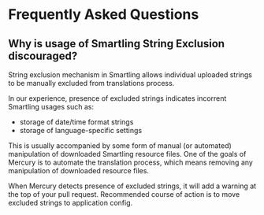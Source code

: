 # Frequently Asked Questions

## Why is usage of Smartling String Exclusion discouraged?
String exclusion mechanism in Smartling allows individual uploaded strings to be manually excluded from translations process.

In our experience, presence of excluded strings indicates incorrent Smartling usages such as:
* storage of date/time format strings
* storage of language-specific settings

This is usually accompanied by some form of manual (or automated) manipulation of downloaded Smartling resource files.
One of the goals of Mercury is to automate the translation process, which means removing any manipulation of downloaded resource files.

When Mercury detects presence of excluded strings, it will add a warning at the top of your pull request.
Recommended course of action is to move excluded strings to application config.
